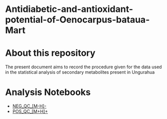 # Antidiabetic-and-antioxidant-potential-of-Oenocarpus-bataua-Mart

# About this repository
The present document aims to record the procedure given for the data used in the statistical analysis of secondary metabolites present in Ungurahua

# Analysis Notebooks
- [NEG_QC_[M-H]-](https://github.com/IKIAM-NPLab/Antidiabetic-and-antioxidant-potential-of-Oenocarpus-bataua-Mart/blob/main/UNGURAGUA_NEGATIVE.Rmd)
- [POS_QC_[M+H]+](https://github.com/IKIAM-NPLab/Antidiabetic-and-antioxidant-potential-of-Oenocarpus-bataua-Mart/blob/main/UNGURAGUA_POSITIVE.Rmd)